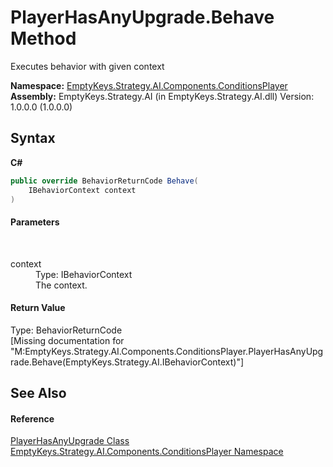 # PlayerHasAnyUpgrade.Behave Method 
 

Executes behavior with given context

**Namespace:**&nbsp;<a href="N_EmptyKeys_Strategy_AI_Components_ConditionsPlayer">EmptyKeys.Strategy.AI.Components.ConditionsPlayer</a><br />**Assembly:**&nbsp;EmptyKeys.Strategy.AI (in EmptyKeys.Strategy.AI.dll) Version: 1.0.0.0 (1.0.0.0)

## Syntax

**C#**<br />
``` C#
public override BehaviorReturnCode Behave(
	IBehaviorContext context
)
```


#### Parameters
&nbsp;<dl><dt>context</dt><dd>Type: IBehaviorContext<br />The context.</dd></dl>

#### Return Value
Type: BehaviorReturnCode<br />\[Missing <returns> documentation for "M:EmptyKeys.Strategy.AI.Components.ConditionsPlayer.PlayerHasAnyUpgrade.Behave(EmptyKeys.Strategy.AI.IBehaviorContext)"\]

## See Also


#### Reference
<a href="T_EmptyKeys_Strategy_AI_Components_ConditionsPlayer_PlayerHasAnyUpgrade">PlayerHasAnyUpgrade Class</a><br /><a href="N_EmptyKeys_Strategy_AI_Components_ConditionsPlayer">EmptyKeys.Strategy.AI.Components.ConditionsPlayer Namespace</a><br />